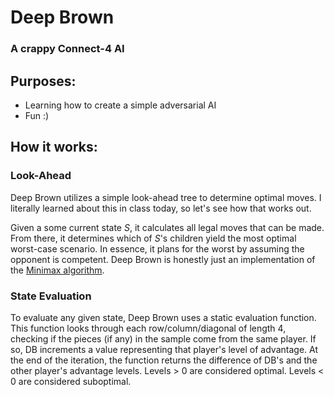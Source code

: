 # Deep Brown
### A crappy Connect-4 AI
## Purposes:
* Learning how to create a simple adversarial AI
* Fun :)

## How it works:
### Look-Ahead
Deep Brown utilizes a simple look-ahead tree to determine optimal moves. I literally learned about this in class today, so let's see how that works out.

Given a some current state _S_, it calculates all legal moves that can be made. From there, it determines which of _S_'s children yield the most optimal worst-case scenario. In essence, it plans for the worst by assuming the opponent is competent. Deep Brown is honestly just an implementation of the [Minimax algorithm](https://en.wikipedia.org/wiki/Minimax).

### State Evaluation
To evaluate any given state, Deep Brown uses a static evaluation function. This function looks through each row/column/diagonal of length 4, checking if the pieces (if any) in the sample come from the same player. If so, DB increments a value representing that player's level of advantage. At the end of the iteration, the function returns the difference of DB's and the other player's advantage levels. Levels > 0 are considered optimal. Levels < 0 are considered suboptimal.
